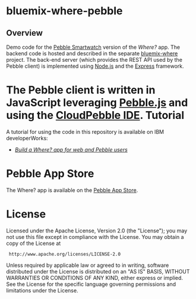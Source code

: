 bluemix-where-pebble
==================
Overview
--------
Demo code for the [Pebble Smartwatch](https://getpebble.com/) version of the *Where?* app. The backend code is hosted and described in the separate [bluemix-where](https://github.com/aerwin/bluemix-where) project. The back-end server (which provides the REST API used by the Pebble client) is implemented using [Node.js](http://nodejs.org/) and the [Express](http://expressjs.com/) framework.

The Pebble client is written in JavaScript leveraging [Pebble.js](http://pebble.github.io/pebblejs/) and using the [CloudPebble IDE](https://cloudpebble.net/).
Tutorial
===================
A tutorial for using the code in this repository is available on IBM developerWorks:

* [*Build a Where? app for web and Pebble users*](http://www.ibm.com/developerworks/library/mo-pebble-where-app/index.html)

Pebble App Store
================
The Where? app is available on the [Pebble App Store](https://apps.getpebble.com/applications/545e9082a9ec3be830000006).

License
===================
Licensed under the Apache License, Version 2.0 (the "License"); you may not use this file except in compliance with the License. You may obtain a copy of the License at

     http://www.apache.org/licenses/LICENSE-2.0

Unless required by applicable law or agreed to in writing, software distributed under the License is distributed on an "AS IS" BASIS, WITHOUT WARRANTIES OR CONDITIONS OF ANY KIND, either express or implied. See the License for the specific language governing permissions and limitations under the License.
